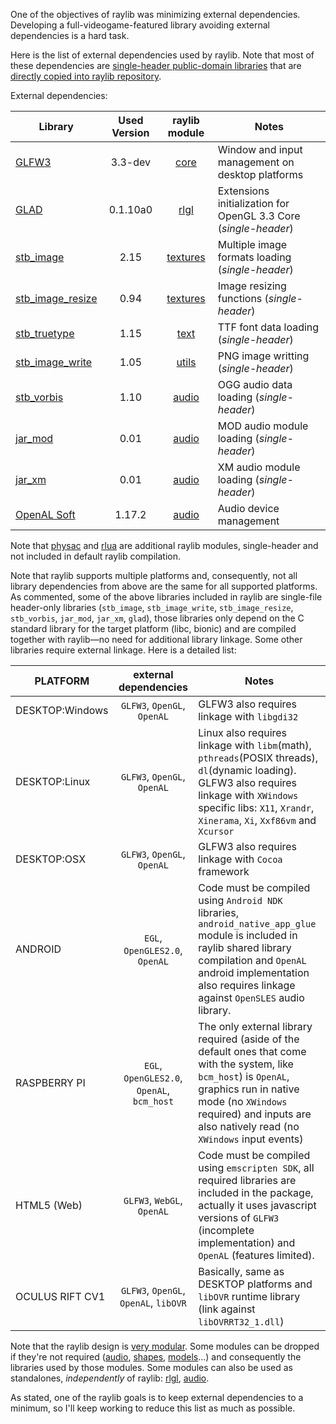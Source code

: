 One of the objectives of raylib was minimizing external dependencies. Developing a full-videogame-featured library avoiding external dependencies is a hard task.

Here is the list of external dependencies used by raylib. Note that most of these dependencies are [single-header public-domain libraries](https://github.com/nothings/stb) that are [directly copied into raylib repository](https://github.com/raysan5/raylib/tree/develop/src/external).

External dependencies:

Library | Used Version | raylib module | Notes
--- | :---: | :---: | ---
[GLFW3](http://www.glfw.org/) | 3.3-dev | [core](https://github.com/raysan5/raylib/blob/develop/src/core.c) | Window and input management on desktop platforms
[GLAD](https://github.com/raysan5/raylib/blob/develop/src/external/glad.h) | 0.1.10a0 | [rlgl](https://github.com/raysan5/raylib/blob/develop/src/rlgl.c) | Extensions initialization for OpenGL 3.3 Core (*single-header*)
[stb_image](https://github.com/raysan5/raylib/blob/develop/src/external/stb_image.h) | 2.15 | [textures](https://github.com/raysan5/raylib/blob/develop/src/texture.c) | Multiple image formats loading (*single-header*)
[stb_image_resize](https://github.com/raysan5/raylib/blob/develop/src/external/stb_image_resize.h) | 0.94 | [textures](https://github.com/raysan5/raylib/blob/develop/src/texture.c) | Image resizing functions (*single-header*)
[stb_truetype](https://github.com/raysan5/raylib/blob/develop/src/external/stb_truetype.h) | 1.15 | [text](https://github.com/raysan5/raylib/blob/develop/src/text.c) | TTF font data loading (*single-header*)
[stb_image_write](https://github.com/raysan5/raylib/blob/develop/src/external/stb_image_write.h) | 1.05 | [utils](https://github.com/raysan5/raylib/blob/develop/src/utils.c) | PNG image writting (*single-header*)
[stb_vorbis](https://github.com/raysan5/raylib/blob/develop/src/external/stb_vorbis.h) | 1.10 | [audio](https://github.com/raysan5/raylib/blob/develop/src/audio.c) | OGG audio data loading (*single-header*)
[jar_mod](https://github.com/raysan5/raylib/blob/develop/src/external/jar_mod.h) | 0.01 | [audio](https://github.com/raysan5/raylib/blob/develop/src/audio.c) | MOD audio module loading (*single-header*)
[jar_xm](https://github.com/raysan5/raylib/blob/develop/src/external/jar_xm.h) | 0.01 | [audio](https://github.com/raysan5/raylib/blob/develop/src/audio.c) | XM audio module loading (*single-header*)
[OpenAL Soft](http://kcat.strangesoft.net/openal.html) | 1.17.2 | [audio](https://github.com/raysan5/raylib/blob/develop/src/audio.c) | Audio device management

Note that [physac](https://github.com/raysan5/raylib/blob/develop/src/physac.h) and [rlua](https://github.com/raysan5/raylib/blob/develop/src/rlua.h) are additional raylib modules, single-header and not included in default raylib compilation.

Note that raylib supports multiple platforms and, consequently, not all library dependencies from above are the same for all supported platforms. As commented, some of the above libraries included in raylib are single-file header-only libraries (`stb_image`, `stb_image_write`, `stb_image_resize`, `stb_vorbis`, `jar_mod`, `jar_xm`, `glad`), those libraries only depend on the C standard library for the target platform (libc, bionic) and are compiled together with raylib—no need for additional library linkage. Some other libraries require external linkage. Here is a detailed list:

PLATFORM | external dependencies | Notes
--- | :---: | ---
DESKTOP:Windows | `GLFW3`, `OpenGL`, `OpenAL` | GLFW3 also requires linkage with `libgdi32`
DESKTOP:Linux | `GLFW3`, `OpenGL`, `OpenAL` | Linux also requires linkage with `libm`(math), `pthreads`(POSIX threads), `dl`(dynamic loading). GLFW3 also requires linkage with `XWindows` specific libs: `X11`, `Xrandr`, `Xinerama`, `Xi`, `Xxf86vm` and `Xcursor`
DESKTOP:OSX | `GLFW3`, `OpenGL`, `OpenAL` | GLFW3 also requires linkage with `Cocoa` framework
ANDROID| `EGL`, `OpenGLES2.0`, `OpenAL` | Code must be compiled using `Android NDK` libraries, `android_native_app_glue` module is included in raylib shared library compilation and `OpenAL` android implementation also requires linkage against `OpenSLES` audio library.
RASPBERRY PI | `EGL`, `OpenGLES2.0`, `OpenAL`, `bcm_host` | The only external library required (aside of the default ones that come with the system, like `bcm_host`) is `OpenAL`, graphics run in native mode (no `XWindows` required) and inputs are also natively read (no `XWindows` input events)
HTML5 (Web) | `GLFW3`, `WebGL`, `OpenAL` | Code must be compiled using `emscripten SDK`, all required libraries are included in the package, actually it uses javascript versions of `GLFW3` (incomplete implementation) and `OpenAL` (features limited).
OCULUS RIFT CV1 | `GLFW3`, `OpenGL`, `OpenAL`, `libOVR` | Basically, same as DESKTOP platforms and `libOVR` runtime library (link against `libOVRRT32_1.dll`)

Note that the raylib design is [very modular](http://www.raylib.com/images/raylib_architecture.png). Some modules can be dropped if they're not required ([audio](https://github.com/raysan5/raylib/blob/develop/src/audio.c), [shapes](https://github.com/raysan5/raylib/blob/develop/src/shapes.c), [models](https://github.com/raysan5/raylib/blob/develop/src/models.c)...) and consequently the libraries used by those modules. Some modules can also be used as standalones, *independently* of raylib: [rlgl](https://github.com/raysan5/raylib/blob/develop/examples/others/rlgl_standalone.c), [audio](https://github.com/raysan5/raylib/blob/develop/examples/others/audio_standalone.c).

As stated, one of the raylib goals is to keep external dependencies to a minimum, so I'll keep working to reduce this list as much as possible.




